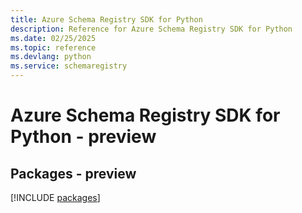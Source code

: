```yaml
---
title: Azure Schema Registry SDK for Python
description: Reference for Azure Schema Registry SDK for Python
ms.date: 02/25/2025
ms.topic: reference
ms.devlang: python
ms.service: schemaregistry
---
```

# Azure Schema Registry SDK for Python - preview
## Packages - preview
[!INCLUDE [packages](schema-registry-index.md)]